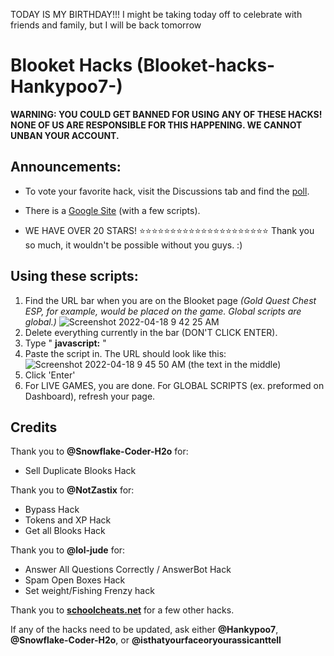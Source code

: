 TODAY IS MY BIRTHDAY!!! I might be taking today off to celebrate with friends and family, but I will be back tomorrow
# Blooket Hacks (Blooket-hacks-Hankypoo7-)
**WARNING: YOU COULD GET BANNED FOR USING ANY OF THESE HACKS! NONE OF US ARE RESPONSIBLE FOR THIS HAPPENING. WE CANNOT UNBAN YOUR ACCOUNT.**
## Announcements:
- To vote your favorite hack, visit the Discussions tab and find the [poll](https://github.com/Hankypoo7/Blooket-hacks-Hankypoo7-/discussions/59).

- There is a [Google Site](https://sites.google.com/pasdknights.org/blooket-blacket-hacks) (with a few scripts).

- WE HAVE OVER 20 STARS! ⭐⭐⭐⭐⭐⭐⭐⭐⭐⭐⭐⭐⭐⭐⭐⭐⭐⭐⭐⭐⭐ Thank you so much, it wouldn't be possible without you guys.  :)

## Using these scripts:

1. Find the URL bar when you are on the Blooket page *(Gold Quest Chest ESP, for example, would be placed on the game. Global scripts are global.)*
![Screenshot 2022-04-18 9 42 25 AM](https://user-images.githubusercontent.com/100436822/163824930-26969fa2-b8dd-4e09-bc0a-16a815298f30.png)
2. Delete everything currently in the bar (DON'T CLICK ENTER).
3. Type   "  **javascript:**  "
4. Paste the script in.
The URL should look like this:
![Screenshot 2022-04-18 9 45 50 AM](https://user-images.githubusercontent.com/100436822/163825308-ed7728b2-e31f-4f0a-826a-5f43e30cbc72.png)
(the text in the middle)
5. Click 'Enter'
6. For LIVE GAMES, you are done. For GLOBAL SCRIPTS (ex. preformed on Dashboard), refresh your page.

## Credits
Thank you to **@Snowflake-Coder-H2o** for:
- Sell Duplicate Blooks Hack

Thank you to **@NotZastix** for:
- Bypass Hack
- Tokens and XP Hack
- Get all Blooks Hack

Thank you to **@lol-jude** for:
- Answer All Questions Correctly / AnswerBot Hack
- Spam Open Boxes Hack
- Set weight/Fishing Frenzy hack

Thank you to **[schoolcheats.net](https://schoolcheats.net)** for a few other hacks.

If any of the hacks need to be updated, ask either **@Hankypoo7**, **@Snowflake-Coder-H2o**, or  **@isthatyourfaceoryourassicanttell**
